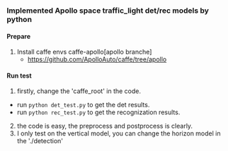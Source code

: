 ### Implemented Apollo space traffic_light det/rec models by python

#### Prepare
1. Install caffe envs  caffe-apollo[apollo branche]
    + https://github.com/ApolloAuto/caffe/tree/apollo

#### Run test
1. firstly, change the 'caffe_root' in the code.

+ run `python det_test.py` to get the det results.
+ run `python rec_test.py` to get the recognization results.

2. the code is easy, the preprocess and postprocess  is clearly.
3. I only test on the vertical model, you can change the horizon model in the  './detection'




